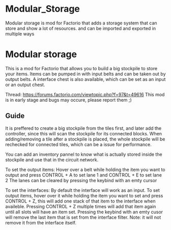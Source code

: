 # Modular_Storage
Modular storage is mod for Factorio that adds a storage system that can store and show a lot of resources. and can be imported and exported in multiple ways

Modular storage
=============
This is a mod for Factorio that allows you to build a big stockpile to store your items.
Items can be pumped in with input belts and can be taken out by output belts.
A interface chest is also available, which can be set as an input or an output chest.

Thread: https://forums.factorio.com/viewtopic.php?f=97&t=49616
This mod is in early stage and bugs may occure, please report them ;)

Guide
-------------
It is preffered to create a big stockpile from the tiles first, and later add the controller, since this will scan the stockpile for its connected blocks.
When adding/removing a tile after a stockpile is placed, the whole stockpile will be rechecked for connected tiles, which can be a issue for performance.

You can add an inventory pannel to know what is actually stored inside the stockpile and use that in the circuit network.

To set the output items:
Hover over a belt while holding the item you want to output and press CONTROL + A to set lane 1 and CONTROL + E to set lane 2
The lanes can be cleared by pressing the keybind with an emty cursor

To set the interfaces:
By default the interface will work as an input. To set output items, hover over it while holding the item you want to set and press CONTROL + Z, this will add one stack of that item to the interface when availeble.
Pressing CONTROL + Z multiple times will add that item again until all slots will have an item set.
Pressing the keybind with an emty cusor will remove the last item that is set from the interface filter. Note: it will not remove it from the interface itself.

